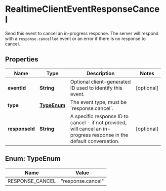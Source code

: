 

# RealtimeClientEventResponseCancel

Send this event to cancel an in-progress response. The server will respond  with a `response.cancelled` event or an error if there is no response to  cancel. 

## Properties

| Name | Type | Description | Notes |
|------------ | ------------- | ------------- | -------------|
|**eventId** | **String** | Optional client-generated ID used to identify this event. |  [optional] |
|**type** | [**TypeEnum**](#TypeEnum) | The event type, must be &#x60;response.cancel&#x60;. |  |
|**responseId** | **String** | A specific response ID to cancel - if not provided, will cancel an  in-progress response in the default conversation.  |  [optional] |



## Enum: TypeEnum

| Name | Value |
|---- | -----|
| RESPONSE_CANCEL | &quot;response.cancel&quot; |



